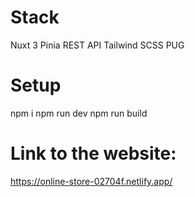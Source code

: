 # Stack

Nuxt 3
Pinia
REST API
Tailwind
SCSS
PUG

# Setup 

npm i
npm run dev
npm run build

# Link to the website:

https://online-store-02704f.netlify.app/

